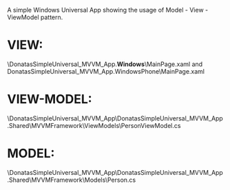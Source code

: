 A simple Windows Universal App showing the usage of Model - View - ViewModel pattern. 

# VIEW: 

\DonatasSimpleUniversal_MVVM_App.**Windows**\MainPage.xaml 
and
DonatasSimpleUniversal_MVVM_App.WindowsPhone\MainPage.xaml

# VIEW-MODEL:

\DonatasSimpleUniversal_MVVM_App\DonatasSimpleUniversal_MVVM_App.Shared\MVVMFramework\ViewModels\PersonViewModel.cs

# MODEL:

\DonatasSimpleUniversal_MVVM_App\DonatasSimpleUniversal_MVVM_App.Shared\MVVMFramework\Models\Person.cs

